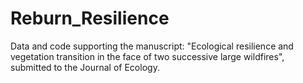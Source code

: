 # Reburn_Resilience

Data and code supporting the manuscript: "Ecological resilience and vegetation transition in the face of two successive large wildfires", submitted to the Journal of Ecology.
